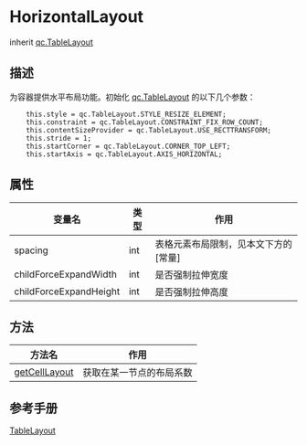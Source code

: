 # HorizontalLayout
inherit [qc.TableLayout](TableLayout.md)

## 描述
为容器提供水平布局功能。初始化 [qc.TableLayout](TableLayout.md) 的以下几个参数：
````
    this.style = qc.TableLayout.STYLE_RESIZE_ELEMENT;
    this.constraint = qc.TableLayout.CONSTRAINT_FIX_ROW_COUNT;
    this.contentSizeProvider = qc.TableLayout.USE_RECTTRANSFORM;
    this.stride = 1;
    this.startCorner = qc.TableLayout.CORNER_TOP_LEFT;
    this.startAxis = qc.TableLayout.AXIS_HORIZONTAL;
````

## 属性
| 变量名         |   类型      |  作用        |
| ------------- |-------------|-------------|
| spacing | int | 表格元素布局限制，见本文下方的[常量] |
| childForceExpandWidth | int | 是否强制拉伸宽度|
| childForceExpandHeight | int | 是否强制拉伸高度 |

## 方法
| 方法名     |  作用        |
| ------------- |-------------|
| [getCellLayout](HorizontalLayout_getCellLayout.md) | 获取在某一节点的布局系数 |

## 参考手册
[TableLayout](http://docs.zuoyouxi.com/manual/Sample/TableLayout.html)